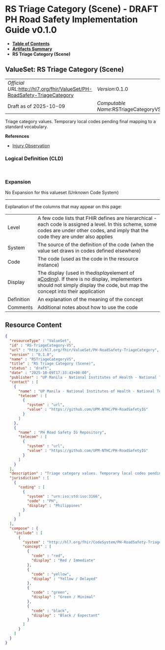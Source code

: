 # RS Triage Category (Scene) - DRAFT PH Road Safety Implementation Guide v0.1.0

* [**Table of Contents**](toc.md)
* [**Artifacts Summary**](artifacts.md)
* **RS Triage Category (Scene)**

## ValueSet: RS Triage Category (Scene) 

| | |
| :--- | :--- |
| *Official URL*:http://hl7.org/fhir/ValueSet/PH-RoadSafety-TriageCategory | *Version*:0.1.0 |
| Draft as of 2025-10-09 | *Computable Name*:RSTriageCategoryVS |

 
Triage category values. Temporary local codes pending final mapping to a standard vocabulary. 

 **References** 

* [Injury Observation](StructureDefinition-RS-Observation.md)

### Logical Definition (CLD)

 

### Expansion

No Expansion for this valueset (Unknown Code System)

-------

 Explanation of the columns that may appear on this page: 

| | |
| :--- | :--- |
| Level | A few code lists that FHIR defines are hierarchical - each code is assigned a level. In this scheme, some codes are under other codes, and imply that the code they are under also applies |
| System | The source of the definition of the code (when the value set draws in codes defined elsewhere) |
| Code | The code (used as the code in the resource instance) |
| Display | The display (used in the*display*element of a[Coding](http://hl7.org/fhir/R4/datatypes.html#Coding)). If there is no display, implementers should not simply display the code, but map the concept into their application |
| Definition | An explanation of the meaning of the concept |
| Comments | Additional notes about how to use the code |



## Resource Content

```json
{
  "resourceType" : "ValueSet",
  "id" : "RS-TriageCategory-VS",
  "url" : "http://hl7.org/fhir/ValueSet/PH-RoadSafety-TriageCategory",
  "version" : "0.1.0",
  "name" : "RSTriageCategoryVS",
  "title" : "RS Triage Category (Scene)",
  "status" : "draft",
  "date" : "2025-10-09T17:33:43+00:00",
  "publisher" : "UP Manila - National Institutes of Health - National Telehealth Center",
  "contact" : [
    {
      "name" : "UP Manila - National Institutes of Health - National Telehealth Center",
      "telecom" : [
        {
          "system" : "url",
          "value" : "https://github.com/UPM-NTHC/PH-RoadSafetyIG"
        }
      ]
    },
    {
      "name" : "PH Road Safety IG Repository",
      "telecom" : [
        {
          "system" : "url",
          "value" : "https://github.com/UPM-NTHC/PH-RoadSafetyIG"
        }
      ]
    }
  ],
  "description" : "Triage category values. Temporary local codes pending final mapping to a standard vocabulary.",
  "jurisdiction" : [
    {
      "coding" : [
        {
          "system" : "urn:iso:std:iso:3166",
          "code" : "PH",
          "display" : "Philippines"
        }
      ]
    }
  ],
  "compose" : {
    "include" : [
      {
        "system" : "http://hl7.org/fhir/CodeSystem/PH-RoadSafety-TriageCategory",
        "concept" : [
          {
            "code" : "red",
            "display" : "Red / Immediate"
          },
          {
            "code" : "yellow",
            "display" : "Yellow / Delayed"
          },
          {
            "code" : "green",
            "display" : "Green / Minimal"
          },
          {
            "code" : "black",
            "display" : "Black / Expectant"
          }
        ]
      }
    ]
  }
}

```
